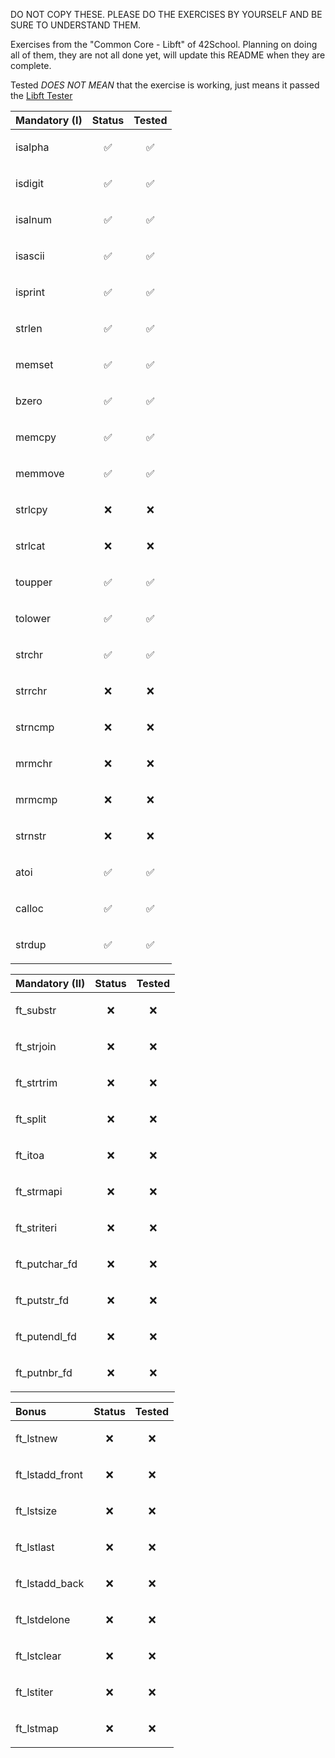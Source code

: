 DO NOT COPY THESE. PLEASE DO THE EXERCISES BY YOURSELF AND BE SURE TO UNDERSTAND THEM.

Exercises from the "Common Core - Libft" of 42School. Planning on doing all of them, they are not all done yet, will update this README when they are complete.

Tested *DOES NOT MEAN* that the exercise is working, just means it passed the [Libft Tester](https://github.com/Tripouille/libftTester)

| Mandatory (I) | Status     | Tested     |
| :-------- | :------- | :------- |
| isalpha | <p align="center">✅</p> | <p align="center">✅</p> |
| isdigit | <p align="center">✅</p> | <p align="center">✅</p> |
| isalnum | <p align="center">✅</p> | <p align="center">✅</p> |
| isascii | <p align="center">✅</p> | <p align="center">✅</p> |
| isprint | <p align="center">✅</p> | <p align="center">✅</p> |
| strlen | <p align="center">✅</p> | <p align="center">✅</p> |
| memset | <p align="center">✅</p> | <p align="center">✅</p> |
| bzero | <p align="center">✅</p> | <p align="center">✅</p> |
| memcpy | <p align="center">✅</p> | <p align="center">✅</p> |
| memmove | <p align="center">✅</p> | <p align="center">✅</p> |
| strlcpy | <p align="center">❌</p> | <p align="center">❌</p> |
| strlcat | <p align="center">❌</p> | <p align="center">❌</p> |
| toupper | <p align="center">✅</p> | <p align="center">✅</p> |
| tolower | <p align="center">✅</p> | <p align="center">✅</p> |
| strchr | <p align="center">✅</p> | <p align="center">✅</p> |
| strrchr | <p align="center">❌</p> | <p align="center">❌</p> |
| strncmp | <p align="center">❌</p> | <p align="center">❌</p> |
| mrmchr | <p align="center">❌</p> | <p align="center">❌</p> |
| mrmcmp | <p align="center">❌</p> | <p align="center">❌</p> |
| strnstr | <p align="center">❌</p> | <p align="center">❌</p> |
| atoi | <p align="center">✅</p> | <p align="center">✅</p> |
| calloc | <p align="center">✅</p> | <p align="center">✅</p> |
| strdup | <p align="center">✅</p> | <p align="center">✅</p> |

| Mandatory (II) | Status     | Tested     |
| :-------- | :------- | :------- |
| ft_substr | <p align="center">❌</p> | <p align="center">❌</p> |
| ft_strjoin | <p align="center">❌</p> | <p align="center">❌</p> |
| ft_strtrim | <p align="center">❌</p> | <p align="center">❌</p> |
| ft_split | <p align="center">❌</p> | <p align="center">❌</p> |
| ft_itoa | <p align="center">❌</p> | <p align="center">❌</p> |
| ft_strmapi | <p align="center">❌</p> | <p align="center">❌</p> |
| ft_striteri | <p align="center">❌</p> | <p align="center">❌</p> |
| ft_putchar_fd | <p align="center">❌</p> | <p align="center">❌</p> |
| ft_putstr_fd | <p align="center">❌</p> | <p align="center">❌</p> |
| ft_putendl_fd | <p align="center">❌</p> | <p align="center">❌</p> |
| ft_putnbr_fd | <p align="center">❌</p> | <p align="center">❌</p> |

| Bonus | Status     | Tested     |
| :-------- | :------- | :------- |
| ft_lstnew | <p align="center">❌</p> | <p align="center">❌</p> |
| ft_lstadd_front | <p align="center">❌</p> | <p align="center">❌</p> |
| ft_lstsize | <p align="center">❌</p> | <p align="center">❌</p> |
| ft_lstlast | <p align="center">❌</p> | <p align="center">❌</p> |
| ft_lstadd_back | <p align="center">❌</p> | <p align="center">❌</p> |
| ft_lstdelone | <p align="center">❌</p> | <p align="center">❌</p> |
| ft_lstclear | <p align="center">❌</p> | <p align="center">❌</p> |
| ft_lstiter | <p align="center">❌</p> | <p align="center">❌</p> |
| ft_lstmap | <p align="center">❌</p> | <p align="center">❌</p> |
